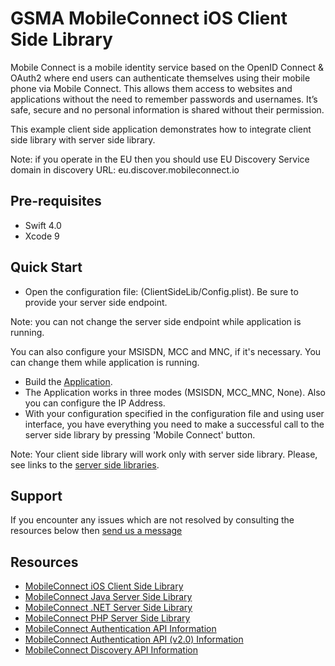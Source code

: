 GSMA MobileConnect iOS Client Side Library
==============================================================================================================
Mobile Connect is a mobile identity service based on the OpenID Connect & OAuth2 where end users can authenticate themselves using their mobile phone via Mobile Connect. This allows them access to websites and applications without the need to remember passwords and usernames. It’s safe, secure and no personal information is shared without their permission.

This example client side application demonstrates how to integrate client side library with server side library.

Note: if you operate in the EU then you should use EU Discovery Service domain in discovery URL: eu.discover.mobileconnect.io

## Pre-requisites
- Swift 4.0
- Xcode 9

## Quick Start
- Open the configuration file: (ClientSideLib/Config.plist).
Be sure to provide your server side endpoint.

Note: you can not change the server side endpoint while application is running. 

You can also configure your MSISDN, MCC and MNC, if it's necessary. You can change them while application is running.

- Build the [Application](ClientSideLib/).
- The Application works in three modes (MSISDN, MCC_MNC, None). Also you can configure the IP Address.
- With your configuration specified in the configuration file and using user interface, you have everything you need to make a successful call to the server side library by pressing 'Mobile Connect' button.

Note: Your client side library will work only with server side library. Please, see links to the [server side libraries](#resources).

## Support

If you encounter any issues which are not resolved by consulting the resources below then [send us a message](https://developer.mobileconnect.io/content/contact-us)

## Resources
- [MobileConnect iOS Client Side Library](https://developer.mobileconnect.io/content/ios-client-side-library)
- [MobileConnect Java Server Side Library](https://developer.mobileconnect.io/content/java-server-side-library)
- [MobileConnect .NET Server Side Library](https://developer.mobileconnect.io/content/net-server-side-library)
- [MobileConnect PHP Server Side Library](https://developer.mobileconnect.io/content/php-server-side-library)
- [MobileConnect Authentication API Information](https://developer.mobileconnect.io/mobile-connect-api)
- [MobileConnect Authentication API (v2.0) Information](https://developer.mobileconnect.io/mobile-connect-profile-v2-0)
- [MobileConnect Discovery API Information](https://developer.mobileconnect.io/discovery-api)

